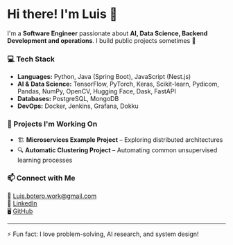 # Hi there! I'm Luis 👋

I'm a **Software Engineer** passionate about **AI, Data Science, Backend Development and operations**. I build public projects sometimes 🚀

### 💻 Tech Stack
- **Languages:** Python, Java (Spring Boot), JavaScript (Nest.js)  
- **AI & Data Science:** TensorFlow, PyTorch, Keras, Scikit-learn, Pydicom, Pandas, NumPy, OpenCV, Hugging Face, Dask, FastAPI  
- **Databases:** PostgreSQL, MongoDB  
- **DevOps:** Docker, Jenkins, Grafana, Dokku  

### 🔬 Projects I'm Working On  
- 🏗️ **Microservices Example Project** – Exploring distributed architectures  
- 🔍 **Automatic Clustering Project** – Automating common unsupervised learning processes    

### 📫 Connect with Me
📧 [Luis.botero.work@gmail.com](mailto:Luis.botero.work@gmail.com)  
🔗 [LinkedIn](https://www.linkedin.com/in/luis-fernando-botero/)  
🖥️ [GitHub](https://github.com/yourgithub)  

---
⚡ Fun fact: I love problem-solving, AI research, and system design!
